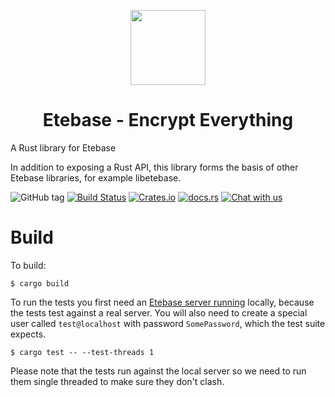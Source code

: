 <p align="center">
  <img width="120" src="https://github.com/etesync/etesync-web/blob/master/src/images/logo.svg" />
  <h1 align="center">Etebase - Encrypt Everything</h1>
</p>

A Rust library for Etebase

In addition to exposing a Rust API, this library forms the basis of other Etebase libraries, for example libetebase.

![GitHub tag](https://img.shields.io/github/tag/etesync/etesync-rs.svg)
[![Build Status](https://travis-ci.com/etesync/etebase-rs.svg?branch=master)](https://travis-ci.com/etesync/etebase-rs)
[![Crates.io](https://img.shields.io/crates/v/etebase)](https://crates.io/crates/etebase)
[![docs.rs](https://docs.rs/etebase/badge.svg)](https://docs.rs/etebase/)
[![Chat with us](https://img.shields.io/badge/chat-IRC%20|%20Matrix%20|%20Web-blue.svg)](https://www.etebase.com/community-chat/)


# Build

To build:
```
$ cargo build
```

To run the tests you first need an [Etebase server running](https://github.com/etesync/server) locally, because the tests test against a real server.
You will also need to create a special user called `test@localhost` with password `SomePassword`, which the test suite expects.
```
$ cargo test -- --test-threads 1
```

Please note that the tests run against the local server so we need to run them single threaded to make sure they don't clash.
